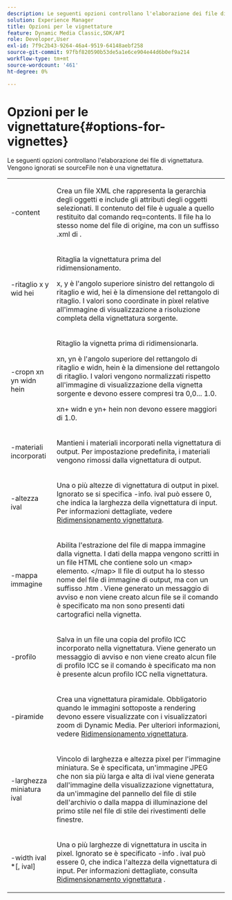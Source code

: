```yaml
---
description: Le seguenti opzioni controllano l'elaborazione dei file di vignettatura. Vengono ignorati se sourceFile non è una vignettatura.
solution: Experience Manager
title: Opzioni per le vignettature
feature: Dynamic Media Classic,SDK/API
role: Developer,User
exl-id: 7f9c2b43-9264-46a4-9519-64148aebf258
source-git-commit: 97fbf820590b53de5a1e6ce904e44d6b0ef9a214
workflow-type: tm+mt
source-wordcount: '461'
ht-degree: 0%

---
```


# Opzioni per le vignettature{#options-for-vignettes}

Le seguenti opzioni controllano l&#39;elaborazione dei file di vignettatura. Vengono ignorati se sourceFile non è una vignettatura.

<table id="simpletable_6D0C967EB84947FBAC34B46C4BB23AF0"> 
 <tr class="strow"> 
  <td class="stentry"> <p><span class="codeph"> -content</span> </p></td> 
  <td class="stentry"> <p>Crea un file XML che rappresenta la gerarchia degli oggetti e include gli attributi degli oggetti selezionati. Il contenuto del file è uguale a quello restituito dal comando <span class="codeph"> req=contents</span>. Il file ha lo stesso nome del file di origine, ma con un suffisso .xml<span class="filepath"> di </span>. </p></td> 
 </tr> 
 <tr class="strow"> 
  <td class="stentry"> <p><span class="codeph">-ritaglio <span class="varname"> x</span><span class="varname"> y</span><span class="varname"> wid</span><span class="varname"> hei</span></span> </p></td> 
  <td class="stentry"> <p>Ritaglia la vignettatura prima del ridimensionamento. </p> <p><span class="codeph"><span class="varname"> x</span>,<span class="varname"> y</span></span> è l'angolo superiore sinistro del rettangolo di ritaglio e <span class="codeph"><span class="varname"> wid</span>,<span class="varname"> hei</span></span> è la dimensione del rettangolo di ritaglio. I valori sono coordinate in pixel relative all'immagine di visualizzazione a risoluzione completa della vignettatura sorgente. </p></td> 
 </tr> 
 <tr class="strow"> 
  <td class="stentry"> <p><span class="codeph">-cropn <span class="varname"> xn</span><span class="varname"> yn</span><span class="varname"> widn</span><span class="varname"> hein</span></span> </p> </td> 
  <td class="stentry"> <p>Ritaglio la vignetta prima di ridimensionarla. </p> <p><span class="codeph"><span class="varname"> xn</span>,<span class="varname"> yn</span></span> è l'angolo superiore del rettangolo di ritaglio e <span class="codeph"><span class="varname"> widn</span>,<span class="varname"> hein</span></span> è la dimensione del rettangolo di ritaglio. I valori vengono normalizzati rispetto all'immagine di visualizzazione della vignetta sorgente e devono essere compresi tra 0,0... 1.0. </p> <p><span class="codeph"><span class="varname"> xn</span></span>+<span class="codeph"><span class="varname"> widn</span></span> e <span class="codeph"><span class="varname"> yn</span></span>+<span class="codeph"><span class="varname"> hein</span></span> non devono essere maggiori di 1.0. </p></td> 
 </tr> 
 <tr class="strow"> 
  <td class="stentry"> <p><span class="codeph"> -materiali incorporati</span> </p></td> 
  <td class="stentry"> <p>Mantieni i materiali incorporati nella vignettatura di output. Per impostazione predefinita, i materiali vengono rimossi dalla vignettatura di output. </p></td> 
 </tr> 
 <tr class="strow"> 
  <td class="stentry"> <p><span class="codeph">-altezza <span class="varname"> ival</span></span> </p></td> 
  <td class="stentry"> <p>Una o più altezze di vignettatura di output in pixel. Ignorato se si specifica -info. <span class="varname"> ival</span> può essere 0, che indica la larghezza della vignettatura di input. Per informazioni dettagliate, vedere <a href="../../../../ir-api/vntc/utilities/c-ir-vignette-converter-vntc/c-ir-vignette-scaling.md#concept-e373a29c2f954df98d704c7723804585" type="concept" format="dita" scope="local"> Ridimensionamento vignettatura</a>. </p></td> 
 </tr> 
 <tr class="strow"> 
  <td class="stentry"> <p><span class="codeph"> -mappa immagine</span> </p></td> 
  <td class="stentry"> <p>Abilita l'estrazione del file di mappa immagine dalla vignetta. I dati della mappa vengono scritti in un file HTML che contiene solo un <span class="codeph"> &lt;map&gt;</span> elemento. &lt;/map&gt; Il file di output ha lo stesso nome del file di immagine di output, ma con un <span class="filepath"> suffisso .htm</span> . Viene generato un messaggio di avviso e non viene creato alcun file se il comando è specificato ma non sono presenti dati cartografici nella vignetta. </p></td> 
 </tr> 
 <tr class="strow"> 
  <td class="stentry"> <p><span class="codeph"> -profilo</span> </p></td> 
  <td class="stentry"> <p>Salva in un file una copia del profilo ICC incorporato nella vignettatura. Viene generato un messaggio di avviso e non viene creato alcun file di profilo ICC se il comando è specificato ma non è presente alcun profilo ICC nella vignettatura. </p></td> 
 </tr> 
 <tr class="strow"> 
  <td class="stentry"> <p><span class="codeph"> -piramide</span> </p></td> 
  <td class="stentry"> <p>Crea una vignettatura piramidale. Obbligatorio quando le immagini sottoposte a rendering devono essere visualizzate con i visualizzatori zoom di Dynamic Media. Per ulteriori informazioni, vedere <a href="../../../../ir-api/vntc/utilities/c-ir-vignette-converter-vntc/c-ir-vignette-scaling.md#concept-e373a29c2f954df98d704c7723804585" type="concept" format="dita" scope="local"> Ridimensionamento vignettatura</a>. </p></td> 
 </tr> 
 <tr class="strow"> 
  <td class="stentry"> <p><span class="codeph">-larghezza miniatura <span class="varname"> ival</span></span> </p></td> 
  <td class="stentry"> <p>Vincolo di larghezza e altezza pixel per l'immagine miniatura. Se è specificata, un'immagine JPEG che non sia più larga e alta di <span class="varname"> ival</span> viene generata dall'immagine della visualizzazione vignettatura, da un'immagine del pannello del file di stile dell'archivio o dalla mappa di illuminazione del primo stile nel file di stile dei rivestimenti delle finestre. </p></td> 
 </tr> 
 <tr class="strow"> 
  <td class="stentry"> <p><span class="codeph">-width <span class="varname"> ival</span> *[,<span class="varname"> ival</span>]</span> </p></td> 
  <td class="stentry"> <p>Una o più larghezze di vignettatura in uscita in pixel. Ignorato se <span class="codeph"> è specificato -info</span> . <span class="varname"> ival</span> può essere 0, che indica l'altezza della vignettatura di input. Per informazioni dettagliate, consulta <a href="../../../../ir-api/vntc/utilities/c-ir-vignette-converter-vntc/c-ir-vignette-scaling.md#concept-e373a29c2f954df98d704c7723804585" type="concept" format="dita" scope="local"> Ridimensionamento vignettatura</a> . </p></td> 
 </tr> 
</table>
